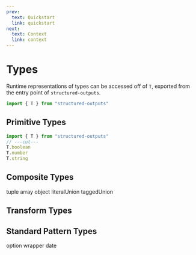```yaml
---
prev:
  text: Quickstart
  link: quickstart
next:
  text: Context
  link: context
---
```


# Types

Runtime representations of types can be accessed off of `T`, exported from the entry point of
`structured-outputs`.

```ts twoslash
import { T } from "structured-outputs"
```

## Primitive Types

```ts twoslash
import { T } from "structured-outputs"
// ---cut---
T.boolean
T.number
T.string
```

## Composite Types

tuple array object literalUnion taggedUnion

## Transform Types

## Standard Pattern Types

option wrapper date
